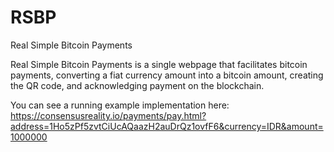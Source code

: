 # RSBP
Real Simple Bitcoin Payments

Real Simple Bitcoin Payments is a single webpage that facilitates bitcoin payments, converting a fiat currency amount into a bitcoin amount, creating the QR code, and acknowledging payment on the blockchain. 

You can see a running example implementation here: https://consensusreality.io/payments/pay.html?address=1Ho5zPf5zvtCiUcAQaazH2auDrQz1ovfF6&currency=IDR&amount=1000000
